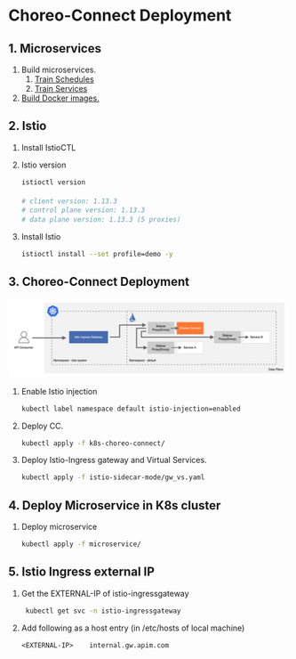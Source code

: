 # Choreo-Connect Deployment

## 1. Microservices

1. Build microservices.
   1. [Train Schedules](../backends/train-schedule)
   2. [Train Services](../backends/train-service)
2. [Build Docker images.](../dockerfiles/backends/README.md#build-microservices)

## 2. Istio

1. Install IstioCTL
2. Istio version
   ```sh
   istioctl version

   # client version: 1.13.3
   # control plane version: 1.13.3
   # data plane version: 1.13.3 (5 proxies)
   ```

3. Install Istio
   ```sh
   istioctl install --set profile=demo -y
   ```

## 3. Choreo-Connect Deployment

![](sidecar.jpg)

1. Enable Istio injection
   ```sh
   kubectl label namespace default istio-injection=enabled
   ```

2. Deploy CC.
   ```sh
   kubectl apply -f k8s-choreo-connect/
   ```

3. Deploy Istio-Ingress gateway and Virtual Services.
   ```sh
   kubectl apply -f istio-sidecar-mode/gw_vs.yaml
   ```

## 4. Deploy Microservice in K8s cluster

1. Deploy microservice
   ```sh
   kubectl apply -f microservice/
   ```

## 5. Istio Ingress external IP

1. Get the EXTERNAL-IP of istio-ingressgateway
   ```sh
    kubectl get svc -n istio-ingressgateway
   ```
2. Add following as a host entry (in /etc/hosts of local machine)
   ```
   <EXTERNAL-IP>    internal.gw.apim.com
   ```
